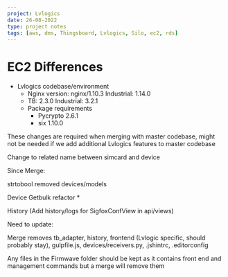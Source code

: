 ```yaml
---
project: Lvlogics
date: 26-08-2022
type: project notes
tags: [aws, dms, Thingsboard, Lvlogics, Silo, ec2, rds]
---
```


# EC2 Differences
- Lvlogics codebase/environment
	- Nginx version: nginx/1.10.3 Industrial: 1.14.0
	- TB: 2.3.0 Industrial: 3.2.1
	- Package requirements
		- Pycrypto 2.6.1
		- six 1.10.0

These changes are required when merging with master codebase, might not be needed if we add additional Lvlogics features to master codebase

Change to related name between simcard and device

Since Merge:

strtobool removed devices/models

Device Getbulk refactor *

History (Add history/logs for SigfoxConfView in api/views)

Need to update:

Merge removes tb_adapter, history, frontend (Lvlogic specific, should probably stay), gulpfile.js, devices/receivers.py, .jshintrc, .editorconfig

Any files in the Firmwave folder should be kept as it contains front end and management commands but a merge will remove them